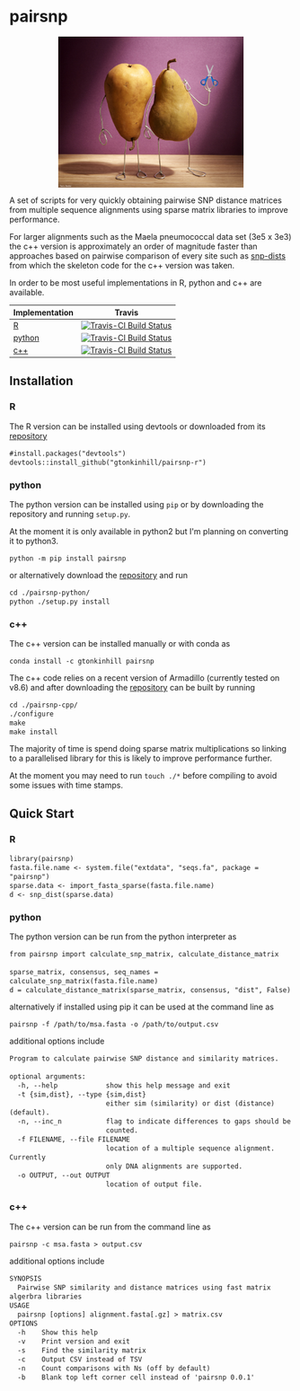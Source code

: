 # pairsnp

<p align="center">
<img src="https://github.com/gtonkinhill/pairsnp/blob/master/pairsnp.png" width="330" align="center">
</p>

A set of scripts for very quickly obtaining pairwise SNP distance matrices from multiple sequence alignments using sparse matrix libraries to improve performance.

For larger alignments such as the Maela pneumococcal data set (3e5 x 3e3) the c++ version is approximately an order of magnitude faster than approaches based on pairwise comparison of every site such as [snp-dists](https://github.com/tseemann/snp-dists) from which the skeleton code for the c++ version was taken.

In order to be most useful implementations in R, python and c++ are available.

| Implementation        | Travis           |
| ------------- |:-------------:|
| [R](https://github.com/gtonkinhill/pairsnp-r)     | [![Travis-CI Build Status](https://travis-ci.org/gtonkinhill/pairsnp-r.svg?branch=master)](https://travis-ci.org/gtonkinhill/pairsnp-r) |
| [python](https://github.com/gtonkinhill/pairsnp-python)      | [![Travis-CI Build Status](https://travis-ci.com/gtonkinhill/pairsnp-python.svg?branch=master)](https://travis-ci.com/gtonkinhill/pairsnp-python)      |
| [c++](https://github.com/gtonkinhill/pairsnp-cpp) | [![Travis-CI Build Status](https://travis-ci.com/gtonkinhill/pairsnp-cpp.svg?branch=master)](https://travis-ci.com/gtonkinhill/pairsnp-cpp)   |


## Installation

### R

The R version can be installed using devtools or downloaded from its [repository](https://github.com/gtonkinhill/pairsnp-r)

```
#install.packages("devtools")
devtools::install_github("gtonkinhill/pairsnp-r")
```

### python

The python version can be installed using `pip` or by downloading the repository and running `setup.py`.

At the moment it is only available in python2 but I'm planning on converting it to python3.

```
python -m pip install pairsnp
```

or alternatively download the [repository](https://github.com/gtonkinhill/pairsnp-python) and run

```
cd ./pairsnp-python/
python ./setup.py install
```

### c++

The c++ version can be installed manually or with conda as

```
conda install -c gtonkinhill pairsnp
```

The c++ code relies on a recent version of Armadillo (currently tested on v8.6) and after downloading the [repository](https://github.com/gtonkinhill/pairsnp-cpp) can be built by running

```
cd ./pairsnp-cpp/
./configure
make
make install
```

The majority of time is spend doing sparse matrix multiplications so linking to a parallelised library for this is likely to improve performance further.

At the moment you may need to run `touch ./*` before compiling to avoid some issues with time stamps.

## Quick Start

### R

```
library(pairsnp)
fasta.file.name <- system.file("extdata", "seqs.fa", package = "pairsnp")
sparse.data <- import_fasta_sparse(fasta.file.name)
d <- snp_dist(sparse.data)
```

### python

The python version can be run from the python interpreter as 

```
from pairsnp import calculate_snp_matrix, calculate_distance_matrix

sparse_matrix, consensus, seq_names = calculate_snp_matrix(fasta.file.name)
d = calculate_distance_matrix(sparse_matrix, consensus, "dist", False)
```

alternatively if installed using pip it can be used at the command line as


```
pairsnp -f /path/to/msa.fasta -o /path/to/output.csv
```
additional options include

```
Program to calculate pairwise SNP distance and similarity matrices.

optional arguments:
  -h, --help            show this help message and exit
  -t {sim,dist}, --type {sim,dist}
                        either sim (similarity) or dist (distance) (default).
  -n, --inc_n           flag to indicate differences to gaps should be
                        counted.
  -f FILENAME, --file FILENAME
                        location of a multiple sequence alignment. Currently
                        only DNA alignments are supported.
  -o OUTPUT, --out OUTPUT
                        location of output file.
```

### c++

The c++ version can be run from the command line as

```
pairsnp -c msa.fasta > output.csv
```

additional options include

```
SYNOPSIS
  Pairwise SNP similarity and distance matrices using fast matrix algerbra libraries
USAGE
  pairsnp [options] alignment.fasta[.gz] > matrix.csv
OPTIONS
  -h	Show this help
  -v	Print version and exit
  -s	Find the similarity matrix
  -c	Output CSV instead of TSV
  -n	Count comparisons with Ns (off by default)
  -b	Blank top left corner cell instead of 'pairsnp 0.0.1'
```

